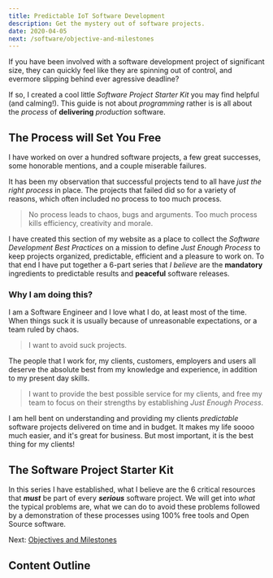 ```yaml
---
title: Predictable IoT Software Development
description: Get the mystery out of software projects.
date: 2020-04-05
next: /software/objective-and-milestones
---
```


If you have been involved with a software development project of
significant size, they can quickly feel like they are spinning
out of control, and evermore slipping behind ever agressive deadline?

If so, I created a cool little _Software Project Starter Kit_ you may
find helpful (and calming!). This guide is not about _programming_
rather is is all about the _process_ of **delivering** _production_
software. 

## The Process will Set You Free

I have worked on over a hundred software projects, a few great
successes, some honorable mentions, and a couple miserable failures. 

It has been my observation that successful projects tend to all have
_just the right process_ in place. The projects that failed did so for
a variety of reasons, which often included no process to too much
process. 

> No process leads to chaos, bugs and arguments. Too much process
> kills efficiency, creativity and morale.

I have created this section of my website as a place to collect the
_Software Development Best Practices_ on a mission to define _Just
Enough Process_ to keep projects organized, predictable, efficient and
a pleasure to work on. To that end I have put together a 6-part series
that _I believe_ are the **mandatory** ingredients to predictable
results and **peaceful** software releases.

### Why I am doing this?

I am a Software Engineer and I love what I do, at least most of the time.
When things suck it is usually because of unreasonable expectations,
or a team ruled by chaos.  

> I want to avoid suck projects.

The people that I work for, my clients, customers, employers and users
all deserve the absolute best from my knowledge and experience, in
addition to my present day skills.

> I want to provide the best possible service for my clients, and free
> my team to focus on their strengths by establishing _Just Enough
> Process_. 

I am hell bent on understanding and providing my clients _predictable_
software projects delivered on time and in budget. It makes my life
soooo much easier, and it's great for business. But most important, it
is the best thing for my clients!  

## The Software Project Starter Kit

In this series I have established, what I believe are the 6 critical
resources that ***must*** be part of every ***serious*** software
project. We will get into _what_ the typical problems are, what we
can do to avoid these problems followed by a demonstration of these
processes using 100% free tools and Open Source software.

Next: [Objectives and Milestones](_software_objectives-and-milestones)

## Content Outline

